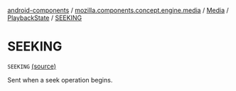 [android-components](../../../index.md) / [mozilla.components.concept.engine.media](../../index.md) / [Media](../index.md) / [PlaybackState](index.md) / [SEEKING](./-s-e-e-k-i-n-g.md)

# SEEKING

`SEEKING` [(source)](https://github.com/mozilla-mobile/android-components/blob/master/components/concept/engine/src/main/java/mozilla/components/concept/engine/media/Media.kt#L155)

Sent when a seek operation begins.

